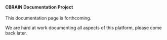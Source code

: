 
#### **CBRAIN Documentation Project**

This documentation page is forthcoming.

We are hard at work documenting all aspects of
this platform, please come back later.

